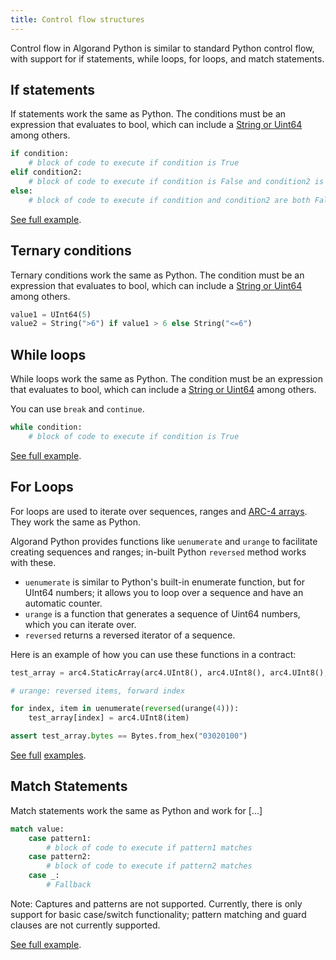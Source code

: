 ```yaml
---
title: Control flow structures
---
```


Control flow in Algorand Python is similar to standard Python control flow, with support for if statements, while loops, for loops, and match statements.

## If statements

If statements work the same as Python. The conditions must be an expression that evaluates to bool, which can include a [String or Uint64](./lg-types) among others.

```python
if condition:
    # block of code to execute if condition is True
elif condition2:
    # block of code to execute if condition is False and condition2 is True
else:
    # block of code to execute if condition and condition2 are both False
```

[See full example](https://github.com/algorandfoundation/puya/blob/main/test_cases/simplish/contract.py).

## Ternary conditions

Ternary conditions work the same as Python. The condition must be an expression that evaluates to bool, which can include a [String or Uint64](./lg-types) among others.

```python
value1 = UInt64(5)
value2 = String(">6") if value1 > 6 else String("<=6")
```

## While loops

While loops work the same as Python. The condition must be an expression that evaluates to bool, which can include a [String or Uint64](./lg-types) among others.

You can use `break` and `continue`.

```python
while condition:
    # block of code to execute if condition is True
```

[See full example](https://github.com/algorandfoundation/puya/blob/main/test_cases/unssa/contract.py#L32-L83).

## For Loops

For loops are used to iterate over sequences, ranges and [ARC-4 arrays](./lg-arc4). They work the same as Python.

Algorand Python provides functions like `uenumerate` and `urange` to facilitate creating sequences and ranges; in-built Python `reversed` method works with these.

- `uenumerate` is similar to Python's built-in enumerate function, but for UInt64 numbers; it allows you to loop over a sequence and have an automatic counter.
- `urange` is a function that generates a sequence of Uint64 numbers, which you can iterate over.
- `reversed` returns a reversed iterator of a sequence.

Here is an example of how you can use these functions in a contract:

```python
test_array = arc4.StaticArray(arc4.UInt8(), arc4.UInt8(), arc4.UInt8(), arc4.UInt8())

# urange: reversed items, forward index

for index, item in uenumerate(reversed(urange(4))):
    test_array[index] = arc4.UInt8(item)

assert test_array.bytes == Bytes.from_hex("03020100")
```

[See full](https://github.com/algorandfoundation/puya/blob/main/test_cases/reversed_iteration/contract.py) [examples](https://github.com/algorandfoundation/puya/blob/main/test_cases/nested_loops/contract.py).

## Match Statements

Match statements work the same as Python and work for [...]

```python
match value:
    case pattern1:
        # block of code to execute if pattern1 matches
    case pattern2:
        # block of code to execute if pattern2 matches
    case _:
        # Fallback
```

Note: Captures and patterns are not supported. Currently, there is only support for basic case/switch functionality; pattern matching and guard clauses are not currently supported.

[See full example](https://github.com/algorandfoundation/puya/blob/main/test_cases/match/contract.py).
